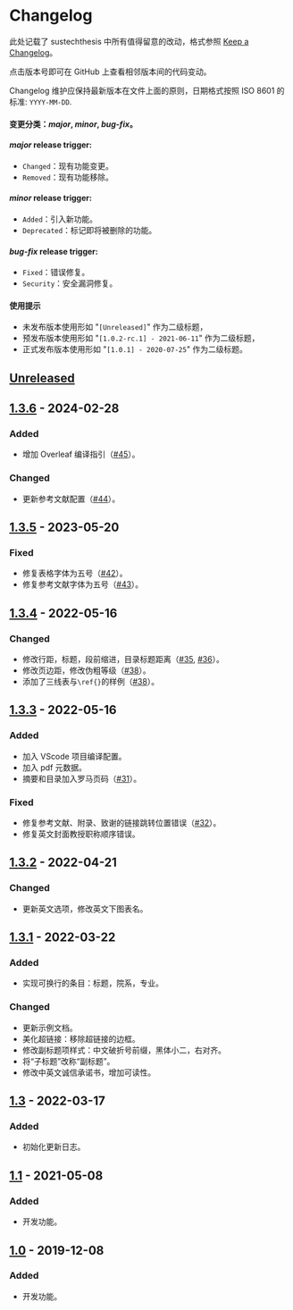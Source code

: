 # Changelog

此处记载了 sustechthesis 中所有值得留意的改动，格式参照 [Keep a Changelog](https://keepachangelog.com/en/1.0.0/)。

点击版本号即可在 GitHub 上查看相邻版本间的代码变动。

Changelog 维护应保持最新版本在文件上面的原则，日期格式按照 ISO 8601 的标准: `YYYY-MM-DD`.

#### 变更分类：*major*, *minor*, *bug-fix*。

#### *major* release trigger:

- `Changed`：现有功能变更。
- `Removed`：现有功能移除。

#### *minor* release trigger:

- `Added`：引入新功能。
- `Deprecated`：标记即将被删除的功能。

#### *bug-fix* release trigger:

- `Fixed`：错误修复。
- `Security`：安全漏洞修复。

#### 使用提示

- 未发布版本使用形如 "`[Unreleased]`" 作为二级标题，
- 预发布版本使用形如 "`[1.0.2-rc.1] - 2021-06-11`" 作为二级标题，
- 正式发布版本使用形如 "`[1.0.1] - 2020-07-25`" 作为二级标题。

## [Unreleased](https://github.com/iydon/sustechthesis/compare/v1.3.6...HEAD)

## [1.3.6](https://github.com/iydon/sustechthesis/compare/v1.3.5...v1.3.6) - 2024-02-28

### Added
- 增加 Overleaf 编译指引（[#45](https://github.com/iydon/sustechthesis/issues/45)）。
### Changed
- 更新参考文献配置（[#44](https://github.com/iydon/sustechthesis/issues/44)）。

## [1.3.5](https://github.com/iydon/sustechthesis/compare/v1.3.4...v1.3.5) - 2023-05-20

### Fixed
- 修复表格字体为五号（[#42](https://github.com/iydon/sustechthesis/issues/42)）。
- 修复参考文献字体为五号（[#43](https://github.com/iydon/sustechthesis/issues/43)）。

## [1.3.4](https://github.com/iydon/sustechthesis/compare/v1.3.3...v1.3.4) - 2022-05-16

### Changed
- 修改行距，标题，段前缩进，目录标题距离（[#35](https://github.com/iydon/sustechthesis/pull/35), [#36](https://github.com/iydon/sustechthesis/pull/36)）。
- 修改页边距，修改伪粗等级（[#38](https://github.com/iydon/sustechthesis/pull/38)）。
- 添加了三线表与`\ref{}`的样例（[#38](https://github.com/iydon/sustechthesis/pull/38)）。

## [1.3.3](https://github.com/iydon/sustechthesis/compare/v1.3.2...v1.3.3) - 2022-05-16

### Added
- 加入 VScode 项目编译配置。
- 加入 pdf 元数据。
- 摘要和目录加入罗马页码（[#31](https://github.com/iydon/sustechthesis/issues/31)）。

### Fixed
- 修复参考文献、附录、致谢的链接跳转位置错误（[#32](https://github.com/iydon/sustechthesis/issues/32)）。
- 修复英文封面教授职称顺序错误。

## [1.3.2](https://github.com/iydon/sustechthesis/compare/v1.3.1...v1.3.2) - 2022-04-21

### Changed
- 更新英文选项，修改英文下图表名。

## [1.3.1](https://github.com/iydon/sustechthesis/compare/v1.3...v1.3.1) - 2022-03-22

### Added
- 实现可换行的条目：标题，院系，专业。

### Changed
- 更新示例文档。
- 美化超链接：移除超链接的边框。
- 修改副标题项样式：中文破折号前缀，黑体小二，右对齐。
- 将“子标题”改称“副标题”。
- 修改中英文诚信承诺书，增加可读性。

## [1.3](https://github.com/iydon/sustechthesis/compare/v1.1...v1.3) - 2022-03-17

### Added
- 初始化更新日志。

## [1.1](https://github.com/iydon/sustechthesis/compare/v1.0...v1.1) - 2021-05-08

### Added
- 开发功能。

## [1.0](https://github.com/iydon/sustechthesis/compare/v0.2...v1.0) - 2019-12-08

### Added
- 开发功能。